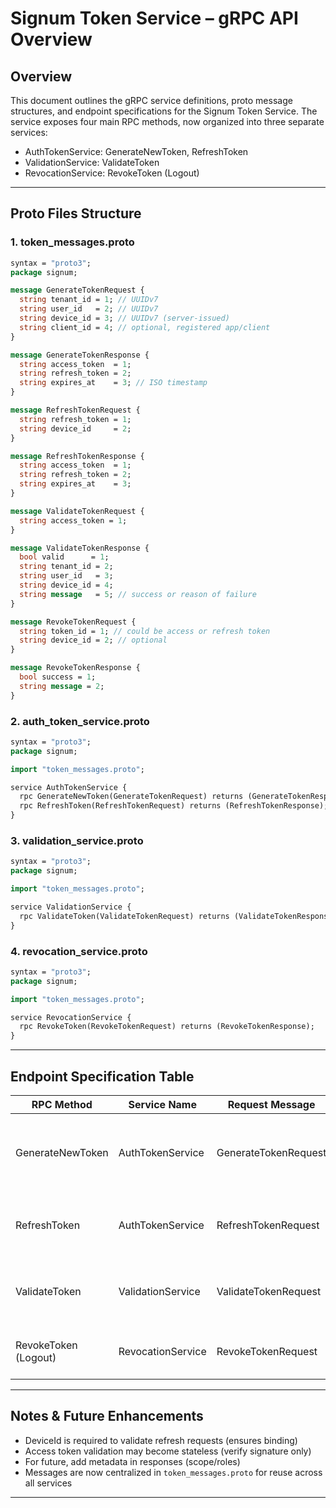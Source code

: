 # Signum Token Service – gRPC API Overview

## Overview

This document outlines the gRPC service definitions, proto message structures, and endpoint specifications for the Signum Token Service. The service exposes four main RPC methods, now organized into three separate services:

* AuthTokenService: GenerateNewToken, RefreshToken
* ValidationService: ValidateToken
* RevocationService: RevokeToken (Logout)

---

## Proto Files Structure

### 1. token\_messages.proto

```proto
syntax = "proto3";
package signum;

message GenerateTokenRequest {
  string tenant_id = 1; // UUIDv7
  string user_id   = 2; // UUIDv7
  string device_id = 3; // UUIDv7 (server-issued)
  string client_id = 4; // optional, registered app/client
}

message GenerateTokenResponse {
  string access_token  = 1;
  string refresh_token = 2;
  string expires_at    = 3; // ISO timestamp
}

message RefreshTokenRequest {
  string refresh_token = 1;
  string device_id     = 2;
}

message RefreshTokenResponse {
  string access_token  = 1;
  string refresh_token = 2;
  string expires_at    = 3;
}

message ValidateTokenRequest {
  string access_token = 1;
}

message ValidateTokenResponse {
  bool valid      = 1;
  string tenant_id = 2;
  string user_id   = 3;
  string device_id = 4;
  string message   = 5; // success or reason of failure
}

message RevokeTokenRequest {
  string token_id = 1; // could be access or refresh token
  string device_id = 2; // optional
}

message RevokeTokenResponse {
  bool success = 1;
  string message = 2;
}
```

### 2. auth\_token\_service.proto

```proto
syntax = "proto3";
package signum;

import "token_messages.proto";

service AuthTokenService {
  rpc GenerateNewToken(GenerateTokenRequest) returns (GenerateTokenResponse);
  rpc RefreshToken(RefreshTokenRequest) returns (RefreshTokenResponse);
}
```

### 3. validation\_service.proto

```proto
syntax = "proto3";
package signum;

import "token_messages.proto";

service ValidationService {
  rpc ValidateToken(ValidateTokenRequest) returns (ValidateTokenResponse);
}
```

### 4. revocation\_service.proto

```proto
syntax = "proto3";
package signum;

import "token_messages.proto";

service RevocationService {
  rpc RevokeToken(RevokeTokenRequest) returns (RevokeTokenResponse);
}
```

---

## Endpoint Specification Table

| RPC Method           | Service Name      | Request Message      | Response Message      | Description                                              |
| -------------------- | ----------------- | -------------------- | --------------------- | -------------------------------------------------------- |
| GenerateNewToken     | AuthTokenService  | GenerateTokenRequest | GenerateTokenResponse | Issues new access + refresh token for authenticated user |
| RefreshToken         | AuthTokenService  | RefreshTokenRequest  | RefreshTokenResponse  | Refresh workflow to issue new tokens using refresh token |
| ValidateToken        | ValidationService | ValidateTokenRequest | ValidateTokenResponse | Validates access token and extracts tenant + user info   |
| RevokeToken (Logout) | RevocationService | RevokeTokenRequest   | RevokeTokenResponse   | Revokes a token and moves it to revoked table            |

---

## Notes & Future Enhancements

* DeviceId is required to validate refresh requests (ensures binding)
* Access token validation may become stateless (verify signature only)
* For future, add metadata in responses (scope/roles)
* Messages are now centralized in `token_messages.proto` for reuse across all services

---
